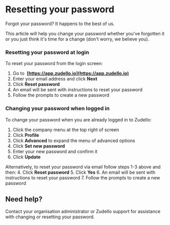 # Resetting your password

Forgot your password? It happens to the best of us. 

This article will help you change your password whether you've forgotten it or you just think it's time for a change (don't worry, we believe you).

### Resetting your password at login

To reset your password from the login screen:

1. Go to  **[https://app.zudello.io](https://app.zudello.io)**
2. Enter your email address and click **Next**
4. Click **Reset password** 
5. An email will be sent with instructions to reset your password
6. Follow the prompts to create a new password

### Changing your password when logged in

To change your password when you are already logged in to Zudello:

1. Click the company menu at the top right of screen
2. Click **Profile** 
3. Click **Advanced** to expand the menu of advanced options
4. Click **Set new password**
5. Enter your new password and confirm it
6. Click **Update**

Alternatively, to reset your password via email follow steps 1-3 above and then:
4. Click **Reset password** 
5. Click **Yes**
6. An email will be sent with instructions to reset your password
7. Follow the prompts to create a new password

## Need help?

Contact your organisation administrator or Zudello support for assistance with changing or resetting your password.